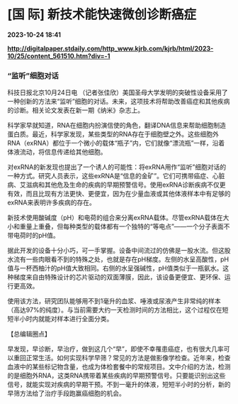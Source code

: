 # [国 际] 新技术能快速微创诊断癌症

**2023-10-24 18:41**

**http://digitalpaper.stdaily.com/http_www.kjrb.com/kjrb/html/2023-10/25/content_561510.htm?div=-1**

### “监听”细胞对话

 科技日报北京10月24日电 （记者张佳欣）美国圣母大学发明的突破性设备采用了一种创新的方法来“监听”细胞的对话。未来，这项技术将帮助改善癌症和其他疾病的诊断。相关论文发表在新一期《纳米》杂志上。

 科学家早就知道，RNA在细胞内扮演信使的角色，翻译DNA信息来帮助细胞制造蛋白质。最近，科学家发现，某些类型的RNA存在于细胞壁之外。这些细胞外RNA（exRNA）都位于一个微小的载体“瓶子”内，它们就像“漂流瓶”一样，沿着体液流动，将信息传递给其他细胞。

 对exRNA的新发现也提出了一个诱人的可能性：将exRNA用作“监听”细胞对话的一种方式。研究人员表示，这些exRNA是“信息的金矿”。它们可携带癌症、心脏病、艾滋病和其他危及生命的疾病的早期预警信号。使用exRNA诊断疾病不仅更有效，而且比现有方法更快、更便宜，因为在少量血液或其他体液样本中有足够的exRNA来表明许多疾病的存在。

 新技术使用酸碱度（pH）和电荷的组合来分离exRNA载体。尽管exRNA载体在大小和重量上重叠，但每种类型的载体都有一个独特的“等电点”——一个分子表面不带电荷时的pH值。

 据此开发的设备十分小巧，可一手掌握。设备中间流过的仿佛是一股水流。但这股水流有一些肉眼看不到的特殊之处，也就是存在pH梯度。左侧的水呈高酸性，pH值与一杯西柚汁的pH值大致相同。右侧的水呈强碱性，pH值类似于一瓶氨水。这种梯度来自由特殊设计的芯片驱动的双面薄膜，因此，该设备更便宜、更环保、运行更高效。

 使用该方法，研究团队能够用不到1毫升的血浆、唾液或尿液产生非常纯的样本（高达97%的纯度）。与当前需要大约一天检测时间的方法相比，这个过程仅在短短半小时内就能对样本进行全面分类。

【总编辑圈点】

 早发现，早诊断，早治疗，做到这几个“早”，即使不幸罹患癌症，也有很大几率可以重回正常生活。如何实现科学早筛？常见的方法是做影像学检查。近年来，检查血液中的某些标记物含量，也成为体检套餐中的常规项目。文中介绍的方法，检测的是细胞外RNA，这类RNA携带着某些疾病的早期预警信号。只要能识别出这些信号，就能实现对疾病的早期干预。不到一毫升的体液，短短半小时的分析，新的早筛方法给了治疗手段跑赢癌细胞的机会。